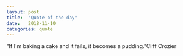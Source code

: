 ```yaml
---
layout: post
title:  "Quote of the day"
date:   2018-11-10
categories: quote
---
```


"If I'm baking a cake and it fails, it becomes a pudding."﻿Cliff Crozier